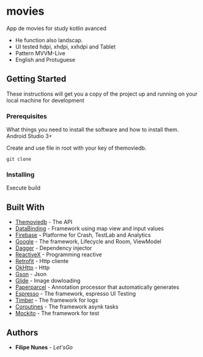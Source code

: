 # movies
App de movies for study kotlin avanced
- He function also landscap.
- UI tested hdpi, xhdpi, xxhdpi and Tablet
- Pattern MVVM-Live
- English and Protuguese

## Getting Started

These instructions will get you a copy of the project up and running on your local machine for development

### Prerequisites

What things you need to install the software and how to install them.
Android Studio 3+

Create and use file in root with your key of themoviedb.

```
git clone
```

### Installing


Execute build


## Built With

* [Themoviedb](https://developers.themoviedb.org) - The API
* [DataBinding](https://google.com) - Framework using map view and input values
* [Firebase](http://firebase.com/) - Platforme for Crash, TestLab and Analytics
* [Google](https://google.com) - The framework, Lifecycle and Room, ViewModel
* [Dagger](http://square.github.io/dagger/) - Dependency injector
* [ReactiveX](https://github.com/ReactiveX/) - Programming reactive
* [Retrofit](http://square.github.io/retrofit/) - Http cliente
* [OkHttp](http://square.github.io/okhttp/) - Http
* [Gson](https://github.com/google/gson/) - Json
* [Glide](https://github.com/bumptech/glide) - Image dowloading
* [Paperparcel](https://github.com/grandstaish/paperparcel) - Annotation processor that automatically generates
* [Espresso](https://google.com) - The framework, espresso UI Testing
* [Timber](https://github.com/JakeWharton/timber) - The framework for logs
* [Coroutines](https://kotlinlang.org/docs/reference/coroutines.html) - The framework asynk tasks
* [Mockito](https://github.com/mockito/mockito) - The framework for test

## Authors

* **Filipe Nunes** - *Let'sGo*
